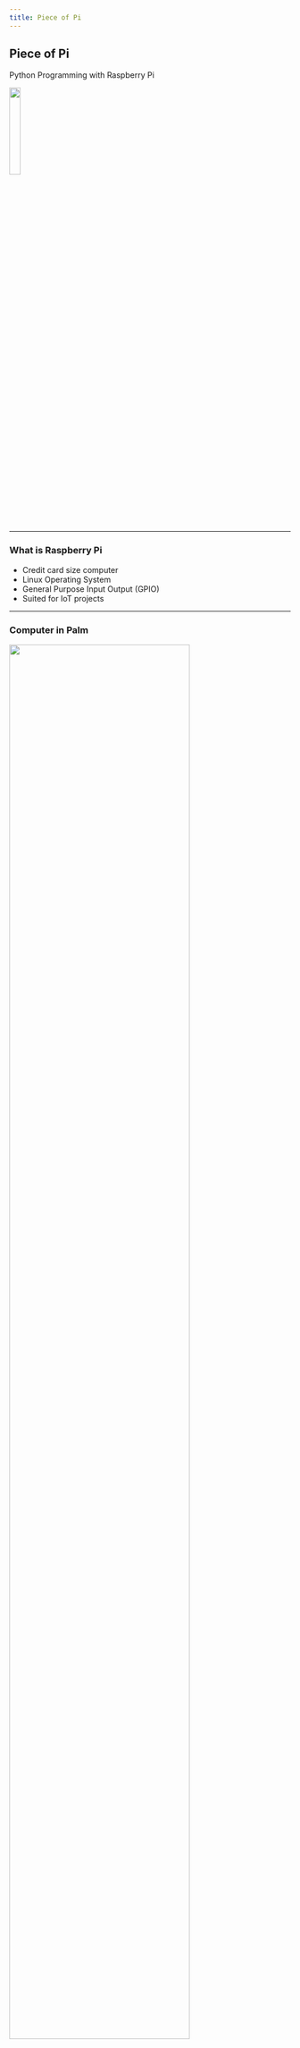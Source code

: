 ```yaml
---
title: Piece of Pi
---
```


## Piece of Pi

Python Programming with Raspberry Pi

<img src="images/pi.png" width="20%" />

---

### What is Raspberry Pi

* Credit card size computer               <!-- .element: class="fragment" -->
* Linux Operating System                  <!-- .element: class="fragment" -->
* General Purpose Input Output (GPIO)     <!-- .element: class="fragment" -->
* Suited for IoT projects                 <!-- .element: class="fragment" -->

---

### Computer in Palm

<img src="images/pi-in-palm.jpg" width="80%" />

---

### Raspberry Pi Circuit Board Layout

<img src="images/pi3-model-b.png" width="80%" style="background:white" />

---

### Controlling Light-emitting Diode (LED)

<img src="images/led-control-wiring.jpg" width="70%" />

---

### LED Control GPIO Configuration

<img src="images/led-control-pin.png" width="70%" />

---

### LED Control Programming (Python)

```python
import RPi.GPIO as GPIO   ## Import GPIO library
import time               ## Import time library
GPIO.setmode(GPIO.BCM)    ## Use Broadcom pin numbering
GPIO.setup(1, GPIO.OUT)   ## Setup GPIO Pin 1 to OUTPUT mode

## Blink LED 3 times
for i in range(3):
    GPIO.output(1,GPIO.HIGH)   ## Turn on GPIO pin 1
    time.sleep(1000)           ## Wait 1 second
    GPIO.output(1,GPIO.LOW)    ## Turn on GPIO pin 1
    time.sleep(1000)           ## Wait 1 second

GPIO.cleanup()    ## Reset all GPIO pins
```

---

### Ultrasonic Distance Sensor (HC-SR04)

<img src="images/hc-sr04.png" width="70%" />

---

### How Distance Sensor Works

<img src="images/distance-sensor-mechanism.png" width="80%" />

---

### Distance Calculation

Speed of sound: 343 m/s

<img src="images/hc-sr04-eq1.png" />

<img src="images/hc-sr04-eq2.png" />

---

### HC-SR04 Wiring Diagram

<img src="images/hc-sr04-config.png" width="60%" />

---

### HC-SR04 Timing Diagram

<img src="images/hc-sr04-timing.png" width="70%" />

---

### Python Programming

<img src="images/hc-sr04-python.png" width="45%" />

--- 

### The End

---